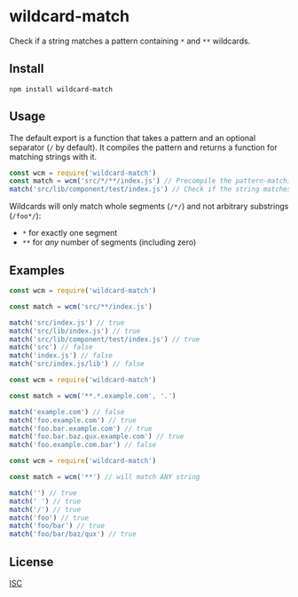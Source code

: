 # wildcard-match

Check if a string matches a pattern containing `*` and `**` wildcards.

## Install

`npm install wildcard-match`

## Usage

The default export is a function that takes a pattern and an optional separator (`/` by default).
It compiles the pattern and returns a function for matching strings with it.

```js
const wcm = require('wildcard-match')
const match = wcm('src/*/**/index.js') // Precompile the pattern-matching function
match('src/lib/component/test/index.js') // Check if the string matches the pattern
```

Wildcards will only match whole segments (`/*/`) and not arbitrary substrings (`/foo*/`):

- `*` for exactly one segment
- `**` for _any_ number of segments (including zero)

## Examples

```javascript
const wcm = require('wildcard-match')

const match = wcm('src/**/index.js')

match('src/index.js') // true
match('src/lib/index.js') // true
match('src/lib/component/test/index.js') // true
match('src') // false
match('index.js') // false
match('src/index.js/lib') // false
```

```javascript
const wcm = require('wildcard-match')

const match = wcm('**.*.example.com', '.')

match('example.com') // false
match('foo.example.com') // true
match('foo.bar.example.com') // true
match('foo.bar.baz.qux.example.com') // true
match('foo.example.com.bar') // false
```

```javascript
const wcm = require('wildcard-match')

const match = wcm('**') // will match ANY string

match('') // true
match(' ') // true
match('/') // true
match('foo') // true
match('foo/bar') // true
match('foo/bar/baz/qux') // true
```

## License

[ISC](LICENSE)
